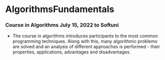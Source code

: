 # AlgorithmsFundamentals
### Course in Algorithms July 15, 2022 to Softuni
* The course in algorithms introduces participants to the most common programming techniques. Along with this, many algorithmic problems are solved and an analysis of different approaches is performed - their properties, applications, advantages and disadvantages.
